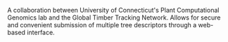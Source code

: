 A collaboration between University of Connecticut's Plant Computational Genomics
lab and the Global Timber Tracking Network. Allows for secure and convenient 
submission of multiple tree descriptors through a web-based interface.